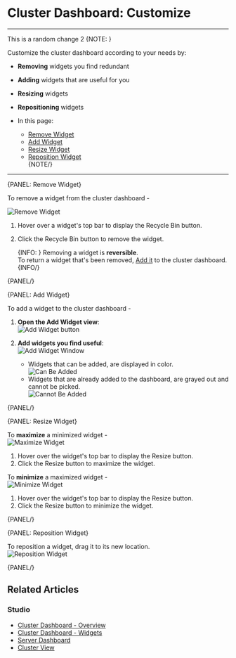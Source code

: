 ﻿# Cluster Dashboard: Customize
---
This is a random change 2
{NOTE: }

Customize the cluster dashboard according to your needs by:  

* **Removing** widgets you find redundant  
* **Adding** widgets that are useful for you  
* **Resizing** widgets  
* **Repositioning** widgets  

* In this page:  
  * [Remove Widget](../../../studio/cluster/cluster-dashboard/cluster-dashboard-customize#remove-widget)  
  * [Add Widget](../../../studio/cluster/cluster-dashboard/cluster-dashboard-customize#add-widget)  
  * [Resize Widget](../../../studio/cluster/cluster-dashboard/cluster-dashboard-customize#resize-widget)  
  * [Reposition Widget](../../../studio/cluster/cluster-dashboard/cluster-dashboard-customize#reposition-widget)  
{NOTE/}

---

{PANEL: Remove Widget}

To remove a widget from the cluster dashboard -  

![Remove Widget](images/cluster-dashboard-04-remove-widget.png "Remove Widget")

1. Hover over a widget's top bar to display the Recycle Bin button.  
2. Click the Recycle Bin button to remove the widget.  

    {INFO: }
     Removing a widget is **reversible**.  
     To return a widget that's been removed, [Add it](../../../studio/cluster/cluster-dashboard/cluster-dashboard-customize#add-widget) 
     to the cluster dashboard.  
    {INFO/}

{PANEL/}

{PANEL: Add Widget}

To add a widget to the cluster dashboard -  

1. **Open the Add Widget view**:  
   ![Add Widget button](images/cluster-dashboard-05_1-add-widget-control.png "Add Widget button")

2. **Add widgets you find useful**:  
   ![Add Widget Window](images/cluster-dashboard-05_2-add-widget-window.png "Add Widget Window")
    * Widgets that can be added, are displayed in color.  
      ![Can Be Added](images/cluster-dashboard-05_3-add-widget-pickable.png "Can Be Added")
    * Widgets that are already added to the dashboard, are grayed out and cannot be picked.  
      ![Cannot Be Added](images/cluster-dashboard-05_4-add-widget-unpickable.png "Cannot Be Added")

{PANEL/}

{PANEL: Resize Widget}

To **maximize** a minimized widget -  
![Maximize Widget](images/cluster-dashboard-06-resize-widget-max.png "Maximize Widget")

1. Hover over the widget's top bar to display the Resize button.  
2. Click the Resize button to maximize the widget.  

To **minimize** a maximized widget -  
![Minimize Widget](images/cluster-dashboard-07-resize-widget-min.png "Minimize Widget")

1. Hover over the widget's top bar to display the Resize button.  
2. Click the Resize button to minimize the widget.  

{PANEL/}

{PANEL: Reposition Widget}

To reposition a widget, drag it to its new location.  
![Reposition Widget](images/cluster-dashboard-08-drag-widget.png "Reposition Widget")

{PANEL/}

## Related Articles  

### Studio  
- [Cluster Dashboard - Overview](../../../studio/cluster/cluster-dashboard/cluster-dashboard-overview)  
- [Cluster Dashboard - Widgets](../../../studio/cluster/cluster-dashboard/cluster-dashboard-widgets)  
- [Server Dashboard](../../../studio/server/server-dashboard)  
- [Cluster View](../../../studio/cluster/cluster-view)

